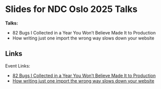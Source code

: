 # Slides for NDC Oslo 2025 Talks

**Talks:**

- 82 Bugs I Collected in a Year You Won’t Believe Made It to Production
- How writing just one import the wrong way slows down your website

## Links

Event Links: 

- [82 Bugs I Collected in a Year You Won’t Believe Made It to Production](https://ndcoslo.com/agenda/82-bugs-i-collected-in-a-year-you-wont-believe-made-it-to-production-023x/0y0i4b1rhhc)
- [How writing just one import the wrong way slows down your website](https://ndcoslo.com/agenda/lightning-talks-3-05pj/0btzlt85kv6)